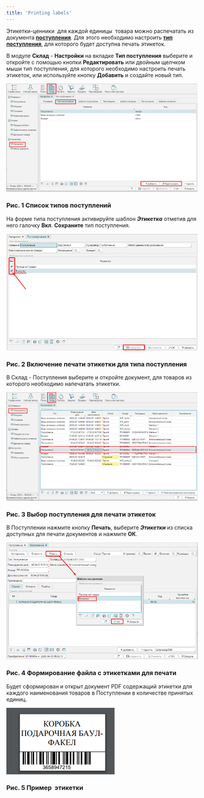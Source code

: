```yaml
---
title: 'Printing labels'
---
```


Этикетки-ценники  для каждой единицы  товара можно распечатать из документа [**поступления**](Receipts.md). Для этого необходимо настроить **[тип поступления](Receipt_type.md)**, для которого будет доступна печать этикеток. 

В модуле **Склад** - **Настройки** на вкладке **Тип поступления** выберите и откройте с помощью кнопки **Редактировать** или двойным щелчком мыши тип поступления, для которого необходимо настроить печать этикеток, или используйте кнопку **Добавить** и создайте новый тип.

![](attachments/12812521/12812526.png)

### Рис. 1 Список типов поступлений

  

На форме типа поступления активируйте шаблон ***Этикетка*** отметив для него галочку **Вкл**. **Сохраните** тип поступления. 

![](attachments/12812521/12812525.png)

### Рис. 2 Включение печати этикетки для типа поступления

  

В Склад - Поступления выберите и откройте документ, для товаров из которого необходимо напечатать этикетки.

![](attachments/12812521/12812522.png)

### Рис. 3 Выбор поступления для печати этикеток

  

В Поступлении нажмите кнопку **Печать**, выберите ***Этикетки*** из списка доступных для печати документов и нажмите **ОК**.

![](attachments/12812521/12812524.png)

### Рис. 4 Формирование файла с этикетками для печати

  

Будет сформирован и открыт документ PDF содержащий этикетки для каждого наименования товаров в Поступлении в количестве принятых единиц. 

![](attachments/12812521/12812523.png)

### Рис. 5 Пример  этикетки

  

  

  


